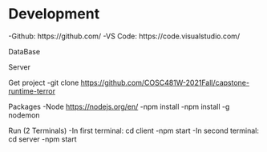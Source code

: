 
<h1>Development</h1>
-Github: https://github.com/ 
-VS Code: https://code.visualstudio.com/
  
  
DataBase


Server


Get project
-git clone https://github.com/COSC481W-2021Fall/capstone-runtime-terror

Packages
-Node https://nodejs.org/en/
-npm install
-npm install -g nodemon
  
  
Run (2 Terminals)
-In first terminal: cd client
-npm start
-In second terminal: cd server
-npm start
